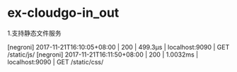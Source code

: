 # ex-cloudgo-in_out
1.支持静态文件服务

[negroni] 2017-11-21T16:10:05+08:00 | 200 |      499.3µs | localhost:9090 | GET /static/js/
[negroni] 2017-11-21T16:11:50+08:00 | 200 |      1.0032ms | localhost:9090 | GET /static/css/
